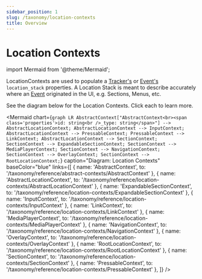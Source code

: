 ```yaml
---
sidebar_position: 1
slug: /taxonomy/location-contexts
title: Overview
---
```


# Location Contexts

import Mermaid from '@theme/Mermaid';

LocationContexts are used to populate a [Tracker's](/tracking/core-concepts/trackers) or 
[Event's](/tracking/core-concepts/events.md) `location_stack` properties. A Location Stack is 
meant to describe accurately where an [Event](/tracking/core-concepts/events.md) originated in the UI, e.g. 
Sections, Menus, etc.

See the diagram below for the Location Contexts. Click each to learn more.

<Mermaid chart={`
	graph LR
        AbstractContext["AbstractContext<br><span class='properties'>id: string<br />_type: string</span>"] --> AbstractLocationContext;
        AbstractLocationContext --> InputContext;
        AbstractLocationContext --> PressableContext;
        PressableContext --> LinkContext;
        AbstractLocationContext --> SectionContext;
        SectionContext --> ExpandableSectionContext;
        SectionContext --> MediaPlayerContext;
        SectionContext --> NavigationContext;
        SectionContext --> OverlayContext;
        SectionContext --> RootLocationContext;
`} 
  caption="Diagram: Location Contexts" 
  baseColor="blue" 
  links={[
    { name: 'AbstractContext', to: '/taxonomy/reference/abstract-contexts/AbstractContext' },
    { name: 'AbstractLocationContext', to: '/taxonomy/reference/location-contexts/AbstractLocationContext' },
    { name: 'ExpandableSectionContext', to: '/taxonomy/reference/location-contexts/ExpandableSectionContext' },
    { name: 'InputContext', to: '/taxonomy/reference/location-contexts/InputContext' },
    { name: 'LinkContext', to: '/taxonomy/reference/location-contexts/LinkContext' },
    { name: 'MediaPlayerContext', to: '/taxonomy/reference/location-contexts/MediaPlayerContext' },
    { name: 'NavigationContext', to: '/taxonomy/reference/location-contexts/NavigationContext' },
    { name: 'OverlayContext', to: '/taxonomy/reference/location-contexts/OverlayContext' },
    { name: 'RootLocationContext', to: '/taxonomy/reference/location-contexts/RootLocationContext' },
    { name: 'SectionContext', to: '/taxonomy/reference/location-contexts/SectionContext' },
    { name: 'PressableContext', to: '/taxonomy/reference/location-contexts/PressableContext' },
  ]}
/>
